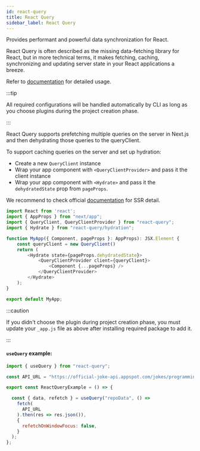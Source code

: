 ```yaml
---
id: react-query
title: React Query
sidebar_label: React Query
---
```

  
Provides performant and powerful data synchronization for React.

React Query is often described as the missing data-fetching library for React, but in more technical terms, it makes fetching, caching, synchronizing and updating server state in your React applications a breeze.

Refer to [documentation](https://react-query.tanstack.com/) for detailed usage.

:::tip

All required configurations will be handled automatically by CLI as long as you choose plugins during the project creation phase.

:::

React Query supports prefetching multiple queries on the server in Next.js and then dehydrating those queries to the queryClient.

To support caching queries on the server and set up hydration:
- Create a new `QueryClient` instance
- Wrap your app component with `<QueryClientProvider>` and pass it the client instance
- Wrap your app component with `<Hydrate>` and pass it the `dehydratedState` prop from `pageProps`.

We recommend to check official [documentation](https://react-query.tanstack.com/) for SSR detail.

```js title="pages/_app.js"
import React from 'react';
import { AppProps } from "next/app";
import { QueryClient, QueryClientProvider } from "react-query";
import { Hydrate } from "react-query/hydration";

function MyApp({ Component, pageProps }: AppProps): JSX.Element {
    const queryClient = new QueryClient()
    return (
        <Hydrate state={pageProps.dehydratedState}>
            <QueryClientProvider client={queryClient}>
                <Component {...pageProps} />
            </QueryClientProvider>
        </Hydrate>
    );
}

export default MyApp;
```
:::caution

If you didn't choose the plugin during project creation phase, you must update your `_app.js` file as above after installing required package to add it.

:::

#### `useQuery` example:

```js title="components/reactQueryExample/index.tsx"
import { useQuery } from "react-query";

const API_URL = "https://official-joke-api.appspot.com/jokes/programming/random";

export const ReactQueryExample = () => {

  const { data, refetch } = useQuery("repoData", () => 
    fetch(
      API_URL
    ).then(res => res.json()),
    {
      refetchOnWindowFocus: false,
    }
  );
};
```
